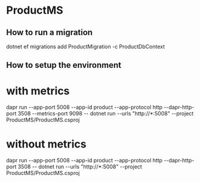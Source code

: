 ﻿# ProductMS

## How to run a migration
dotnet ef migrations add ProductMigration -c ProductDbContext

## How to setup the environment

# with metrics
dapr run --app-port 5008 --app-id product --app-protocol http --dapr-http-port 3508 --metrics-port 9098 -- dotnet run --urls "http://*:5008" --project ProductMS/ProductMS.csproj

# without metrics
dapr run --app-port 5008 --app-id product --app-protocol http --dapr-http-port 3508 -- dotnet run --urls "http://*:5008" --project ProductMS/ProductMS.csproj

